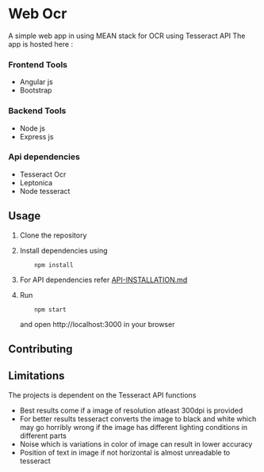 # Web Ocr
A simple web app in using MEAN stack for OCR using Tesseract API
The app is hosted here : 

### Frontend Tools
* Angular js
* Bootstrap

### Backend Tools
* Node js
* Express js

### Api dependencies
* Tesseract Ocr
* Leptonica
* Node tesseract

## Usage
1. Clone the repository
2. Install dependencies using 

    ```
        npm install
    ``` 
3. For API dependencies refer
    [API-INSTALLATION.md](https://github.com/omkarprabhu-98/WebOCR/blob/master/API-INSTALLATION.md) 
4. Run 
    ```
        npm start
    ```
   and open http://localhost:3000 in your browser     

## Contributing    
    
## Limitations
The projects is dependent on the Tesseract API functions
* Best results come if a image of resolution atleast 300dpi is provided
* For better results tesseract converts the image to black and white which may go horribly wrong if the image has different lighting conditions in different parts
* Noise which is variations in color of image can result in lower accuracy
* Position of text in image if not horizontal is almost unreadable to tesseract
    
    